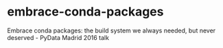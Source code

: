 # embrace-conda-packages
Embrace conda packages: the build system we always needed, but never deserved - PyData Madrid 2016 talk
